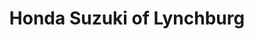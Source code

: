 ---
title: "Honda Suzuki of Lynchburg"
url: /lynchburg/honda-suzuki-of-lynchburg/
shop: motorcycle
---